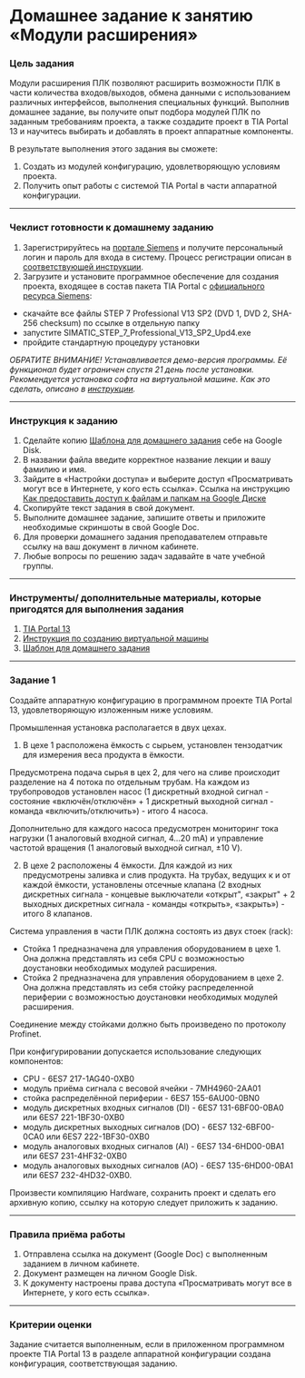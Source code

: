 # Домашнее задание к занятию «Модули расширения»

### Цель задания

Модули расширения ПЛК позволяют расширить возможности ПЛК в части количества входов/выходов, обмена данными с использованием различных интерфейсов, выполнения специальных функций. Выполнив домашнее задание, вы получите опыт подбора модулей ПЛК по заданным требованиям проекта, а также создадите проект в TIA Portal 13 и научитесь выбирать и добавлять в проект аппаратные компоненты.

В результате выполнения этого задания вы сможете:

1. Создать из модулей конфигурацию, удовлетворяющую условиям проекта.
2. Получить опыт работы с системой TIA Portal в части аппаратной конфигурации.

------

### Чеклист готовности к домашнему заданию

1. Зарегистрируйтесь на [портале Siemens](https://mall.industry.siemens.com/goos/WelcomePage.aspx?regionUrl=/ru&language=ru) и получите персональный логин и пароль для входа в систему. Процесс регистрации описан в [соответствующей инструкции](https://docs.google.com/presentation/d/1RPHvCE2OxBbHRMWSAV2E-HxscZvR2nRIZVHCy8hvjJE/edit?usp=sharing).
2. Загрузите и установите программное обеспечение для создания проекта, входящее в состав пакета TIA Portal с [официального ресурса Siemens](https://support.industry.siemens.com/cs/document/78793685/simatic-step-7-(tia-portal)-v13-trial-download?dti=0&lc=en-DE):
- скачайте все файлы STEP 7 Professional V13 SP2 (DVD 1, DVD 2, SHA-256 checksum) по ссылке в отдельную папку
- запустите SIMATIC_STEP_7_Professional_V13_SP2_Upd4.exe
- пройдите стандартную процедуру установки

*ОБРАТИТЕ ВНИМАНИЕ! Устанавливается демо-версия программы. Её функционал будет ограничен спустя 21 день после установки. Рекомендуется установка софта на виртуальной машине. Как это сделать, описано в [инструкции](https://docs.google.com/presentation/d/1psnSlotXT7cr8ECnaZaTCDLnIyYOGUzCArLeydeRztY/edit?usp=sharing).*

------

### Инструкция к заданию

1. Сделайте копию [Шаблона для домашнего задания](https://docs.google.com/document/d/160tBnjuFcjFOemMoznURI9OQNTR5i9XMYsa5WvEXHlM/edit?usp=sharing) себе на Google Disk.
2. В названии файла введите корректное название лекции и вашу фамилию и имя.
3. Зайдите в «Настройки доступа» и выберите доступ «Просматривать могут все в Интернете, у кого есть ссылка».
 Ссылка на инструкцию [Как предоставить доступ к файлам и папкам на Google Диске](https://support.google.com/docs/answer/2494822?hl=ru&co=GENIE.Platform%3DDesktop)
4. Скопируйте текст задания в свой документ.
5. Выполните домашнее задание, запишите ответы и приложите необходимые скриншоты в свой Google Doc.
6. Для проверки домашнего задания преподавателем отправьте ссылку на ваш документ в личном кабинете.
7. Любые вопросы по решению задач задавайте в чате учебной группы.

------

### Инструменты/ дополнительные материалы, которые пригодятся для выполнения задания

1. [TIA Portal 13](https://support.industry.siemens.com/cs/document/109745155/simatic-step-7-including-plcsim-v13-sp2-trial-download?dti=0&lc=en-WW)
2. [Инструкция по созданию виртуальной машины](https://docs.google.com/presentation/d/1psnSlotXT7cr8ECnaZaTCDLnIyYOGUzCArLeydeRztY/edit?usp=sharing)
3. [Шаблон для домашнего задания](https://docs.google.com/document/d/160tBnjuFcjFOemMoznURI9OQNTR5i9XMYsa5WvEXHlM/edit?usp=sharing)

------

### Задание 1

Создайте аппаратную конфигурацию в программном проекте TIA Portal 13, удовлетворяющую изложенным ниже условиям.

Промышленная установка располагается в двух цехах.

1. В цехе 1 расположена ёмкость с сырьем, установлен тензодатчик для измерения веса продукта в ёмкости.

Предусмотрена подача сырья в цех 2, для чего на сливе происходит разделение на 4 потока по отдельным трубам. На каждом из трубопроводов установлен насос (1 дискретный входной сигнал - состояние «включён/отключён» + 1 дискретный выходной сигнал - команда «включить/отключить») - итого 4 насоса.

Дополнительно для каждого насоса предусмотрен мониторинг тока нагрузки (1 аналоговый входной сигнал, 4...20 mA) и управление частотой вращения (1 аналоговый выходной сигнал, ±10 V).

2. В цехе 2 расположены 4 ёмкости. Для каждой из них предусмотрены заливка и слив продукта. На трубах, ведущих к и от каждой ёмкости, установлены отсечные клапана (2 входных дискретных сигнала - концевые выключатели «открыт", «закрыт" + 2 выходных дискретных сигнала - команды «открыть», «закрыть») - итого 8 клапанов.

Система управления в части ПЛК должна состоять из двух стоек (rack):
- Стойка 1 предназначена для управления оборудованием в цехе 1. Она должна представлять из себя CPU с возможностью доустановки необходимых модулей расширения.
- Стойка 2 предназначена для управления оборудованием в цехе 2. Она должна представлять из себя стойку распределенной периферии с возможностью доустановки необходимых модулей расширения.

Соединение между стойками должно быть произведено по протоколу Profinet. 

При конфигурировании допускается использование следующих компонентов:
- CPU - 6ES7 217-1AG40-0XB0
- модуль приёма сигнала с весовой ячейки - 7MH4960-2AA01
- стойка распределённой периферии - 6ES7 155-6AU00-0BN0
- модуль дискретных входных сигналов (DI) - 6ES7 131-6BF00-0BA0 или 6ES7 221-1BF30-0XB0
- модуль дискретных выходных сигналов (DO) - 6ES7 132-6BF00-0CA0 или 6ES7 222-1BF30-0XB0
- модуль аналоговых входных сигналов (AI) - 6ES7 134-6HD00-0BA1 или 6ES7 231-4HF32-0XB0
- модуль аналоговых выходных сигналов (AO) - 6ES7 135-6HD00-0BA1 или 6ES7 232-4HD32-0XB0.

Произвести компиляцию Hardware, сохранить проект и сделать его архивную копию, ссылку на которую следует приложить к заданию.

------

### Правила приёма работы

1. Отправлена ссылка на документ (Google Doc) с выполненным заданием в личном кабинете.
2. Документ размещен на личном Google Disk.
3. К документу настроены права доступа «Просматривать могут все в Интернете, у кого есть ссылка».

------

### Критерии оценки

Задание считается выполненным, если в приложенном программном проекте TIA Portal 13 в разделе аппаратной конфигурации создана конфигурация, соответствующая заданию.
